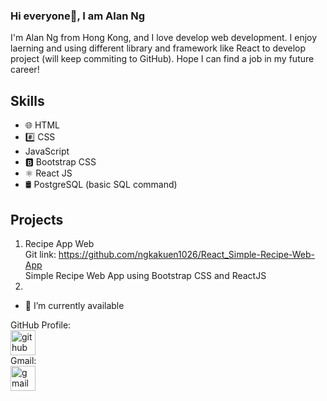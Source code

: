### Hi everyone👋, I am Alan Ng

I'm Alan Ng from Hong Kong, and I love develop web development. I enjoy laerning and using different library and framework like React to develop project (will keep commiting to GitHub).
Hope I can find a job in my future career!

## Skills
* 🌐 HTML
* #️⃣ CSS
* JavaScript
* 🅱️ Bootstrap CSS
* ⚛ React JS
* 🛢 PostgreSQL (basic SQL command)

## Projects
1) Recipe App Web </br>
    Git link: https://github.com/ngkakuen1026/React_Simple-Recipe-Web-App </br>
    Simple Recipe Web App using Bootstrap CSS and ReactJS 
2) 


- 🔭 I’m currently available

GitHub Profile:</br>
[<img src='https://cdn.jsdelivr.net/npm/simple-icons@3.0.1/icons/github.svg' alt='github' height='40'>](https://github.com/ngkakuen1026) </br>
Gmail: </br>
[<img src='https://cdn.jsdelivr.net/npm/simple-icons@3.0.1/icons/gmail.svg' alt='gmail' height='40'>](nkk991026@gmail.com) </br>

